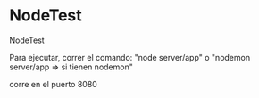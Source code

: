 # NodeTest
NodeTest

Para ejecutar, correr el comando:
"node server/app"
o
"nodemon server/app => si tienen nodemon"

corre en el puerto 8080
